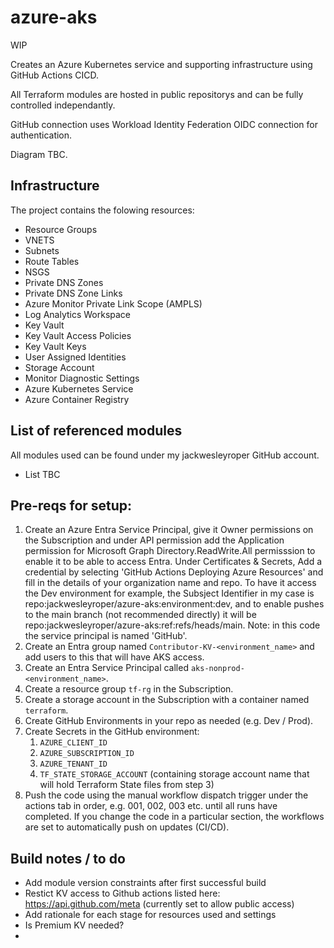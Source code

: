 # azure-aks
WIP

Creates an Azure Kubernetes service and supporting infrastructure using GitHub Actions CICD.

All Terraform modules are hosted in public repositorys and can be fully controlled independantly. 

GitHub connection uses Workload Identity Federation OIDC connection for authentication.

Diagram TBC.

## Infrastructure
The project contains the folowing resources:

* Resource Groups
* VNETS
* Subnets
* Route Tables
* NSGS
* Private DNS Zones
* Private DNS Zone Links
* Azure Monitor Private Link Scope (AMPLS)
* Log Analytics Workspace
* Key Vault
* Key Vault Access Policies
* Key Vault Keys
* User Assigned Identities
* Storage Account
* Monitor Diagnostic Settings
* Azure Kubernetes Service 
* Azure Container Registry

## List of referenced modules
All modules used can be found under my jackwesleyroper GitHub account.
* List TBC

## Pre-reqs for setup:

1. Create an Azure Entra Service Principal, give it Owner permissions on the Subscription and under API permission add the Application permission for Microsoft Graph Directory.ReadWrite.All permisssion to enable it to be able to access Entra. Under Certificates & Secrets, Add a credential by selecting 'GitHub Actions Deploying Azure Resources' and fill in the details of your organization name and repo. To have it access the Dev environment for example, the Subsject Identifier in my case is repo:jackwesleyroper/azure-aks:environment:dev, and to enable pushes to the main branch (not recommended directly) it will be repo:jackwesleyroper/azure-aks:ref:refs/heads/main. Note: in this code the service principal is named 'GitHub'.
2. Create an Entra group named `Contributor-KV-<environment_name>` and add users to this that will have AKS access.
3. Create an Entra Service Principal called `aks-nonprod-<environment_name>`.
4. Create a resource group `tf-rg` in the Subscription.
5. Create a storage account in the Subscription with a container named `terraform`.
6. Create GitHub Environments in your repo as needed (e.g. Dev / Prod).
7. Create Secrets in the GitHub environment:
   1. `AZURE_CLIENT_ID`
   2. `AZURE_SUBSCRIPTION_ID`
   3. `AZURE_TENANT_ID`
   4. `TF_STATE_STORAGE_ACCOUNT` (containing storage account name that will hold Terraform State files from step 3)
8. Push the code using the manual workflow dispatch trigger under the actions tab in order, e.g. 001, 002, 003 etc. until all runs have completed. If you change the code in a particular section, the workflows are set to automatically push on updates (CI/CD).

## Build notes / to do

* Add module version constraints after first successful build
* Restict KV access to Github actions listed here: https://api.github.com/meta (currently set to allow public access)
* Add rationale for each stage for resources used and settings
* Is Premium KV needed?
* 